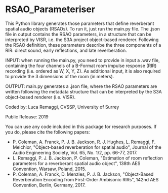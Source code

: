 # RSAO_Parameteriser
This Python library generates those parameters that define reverberant spatial audio objects (RSAOs). To run it, just run the main.py file. The .json file in output contains the RSAO parameters, in a structure that can be interpreted by VISR, i.e. the S3A project object-based renderer. Following the RSAO definition, these parameters describe the three components of a RIR: direct sound, early reflections, and late reverberation. 

INPUT: when running the main.py, you need to provide in input a .wav file, containing the four channels of a B-Format room impulse response (RIR) recording (i.e. ordered as W, X, Y, Z). As additional input, it is also required to provide the 3 dimensions of the room (in meters). 

OUTPUT: main.py generates a .json file, where the RSAO parameters are written following the metadata structure that can be interpreted by the S3A object-based renderer (i.e. VISR).  

Coded by: 
Luca Remaggi, CVSSP, University of Surrey

Public Release:
2019

You can use any code included in this package for research purposes. If you do, please cite the following papers: 
- P. Coleman, A. Franck, P. J. B. Jackson, R. J. Hughes, L. Remaggi, F. Melchior, "Object-based reverberation for   spatial audio", Journal of the Audio Engineering Society, Vol. 65, No. 1/2, pp. 66-77, 2017. 
- L. Remaggi, P. J. B. Jackson, P. Coleman, "Estimation of room reflection parameters for a reverberant spatial audio   object", 138th AES Convention, Warsaw, Poland, 2015. 
- P. Coleman, A. Franck, D. Menzies, P. J. B. Jackson, "Object-Based Reverberation Encoding from First-Order Ambisonic RIRs", 142nd AES Convention, Berlin, Germany, 2017.
